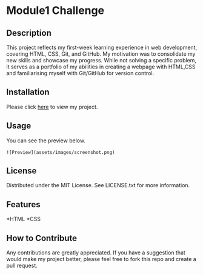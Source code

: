 # Module1 Challenge

## Description

This project reflects my first-week learning experience in web development, covering HTML, CSS, Git, and GitHub. My motivation was to consolidate my new skills and showcase my progress. While not solving a specific problem, it serves as a portfolio of my abilities in creating a webpage with HTML,CSS and familiarising myself with Git/GitHub for version control.

## Installation

Please click [here](https://borsa8.github.io/module1-challenge) to view my project.

## Usage

You can see the preview below.
    
    ![Preview](assets/images/screenshot.png)

## License

Distributed under the MIT License. See LICENSE.txt for more information.

## Features

*HTML
*CSS

## How to Contribute

Any contributions are greatly appreciated. If you have a suggestion that would make my project better, please feel free to fork this repo and create a pull request.
